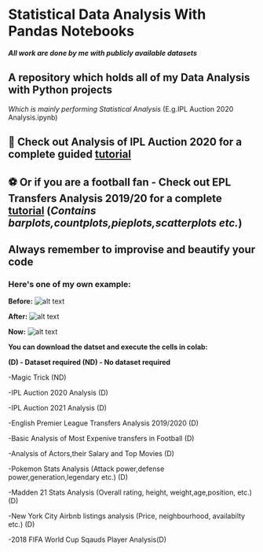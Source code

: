 # Statistical Data Analysis With Pandas Notebooks

***All work are done by me with publicly available datasets***

## A repository which holds all of my Data Analysis with Python projects

*Which is mainly performing Statistical Analysis* (E.g.IPL Auction 2020 Analysis.ipynb)

## 🏏 Check out Analysis of IPL Auction 2020 for a complete guided [tutorial](https://github.com/Thesavagecoder7784/PythonNotebooks/blob/master/Analysis%20of%20IPL%20Auction%202020.ipynb)
## ⚽️ Or if you are a football fan - Check out EPL Transfers Analysis 2019/20 for a complete [tutorial](https://github.com/Thesavagecoder7784/Statistical-Data-Analysis-With-Pandas/blob/master/English%20Premier%20League%20Transfers%20Analysis%202019-20.ipynb) (***Contains barplots,countplots,pieplots,scatterplots etc.***)

## Always remember to improvise and beautify your code

### Here's one of my own example:

**Before:**
![alt text](https://github.com/Thesavagecoder7784/images/blob/master/Number%20of%20players%20in%20each%20position%20IPL%20Auction%20Before.PNG)

**After:**
![alt text](https://github.com/Thesavagecoder7784/images/blob/master/Number%20of%20players%20in%20each%20position%20IPL%20Auction%20After.PNG)

**Now:**
![alt text](https://github.com/Thesavagecoder7784/images/blob/master/Number%20of%20players%20in%20each%20position%20IPL%20Auction%20Now.PNG)

**You can download the datset and execute the cells in colab:**

**(D) - Dataset required  (ND) - No dataset required**

-Magic Trick (ND)
 
-IPL Auction 2020 Analysis (D)

-IPL Auction 2021 Analysis (D)
  
-English Premier League Transfers Analysis 2019/2020 (D)
  
-Basic Analysis of Most Expenive transfers in Football (D)
  
-Analysis of Actors,their Salary and Top Movies (D)

-Pokemon Stats Analysis (Attack power,defense power,generation,legendary etc.) (D)

-Madden 21 Stats Analysis (Overall rating, height, weight,age,position, etc.) (D)

-New York City Airbnb listings analysis (Price, neighbourhood, availabilty etc.) (D)

-2018 FIFA World Cup Sqauds Player Analysis(D)
